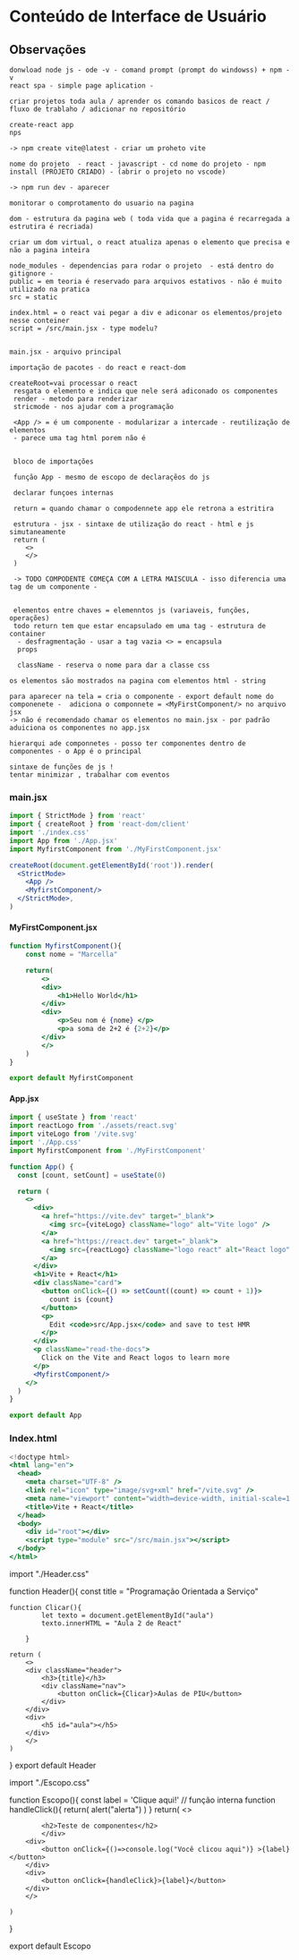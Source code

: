 # Conteúdo de Interface de Usuário

## Observações
``` 
donwload node js - ode -v - comand prompt (prompt do windowss) + npm -v
react spa - simple page aplication - 

criar projetos toda aula / aprender os comando basicos de react / fluxo de trablaho / adicionar no repositório

create-react app
nps

-> npm create vite@latest - criar um proheto vite

nome do projeto  - react - javascript - cd nome do projeto - npm install (PROJETO CRIADO) - (abrir o projeto no vscode) 

-> npm run dev - aparecer

monitorar o comprotamento do usuario na pagina

dom - estrutura da pagina web ( toda vida que a pagina é recarregada a estrutira é recriada)

criar um dom virtual, o react atualiza apenas o elemento que precisa e não a pagina inteira

node_modules - dependencias para rodar o projeto  - está dentro do gitignore - 
public = em teoria é reservado para arquivos estativos - não é muito utilizado na pratica
src = static

index.html = o react vai pegar a div e adiconar os elementos/projeto nesse conteiner
script = /src/main.jsx - type modelu? 


main.jsx - arquivo principal

importação de pacotes - do react e react-dom

createRoot=vai processar o react
 resgata o elemento e indica que nele será adiconado os componentes
 render - metodo para renderizar
 stricmode - nos ajudar com a programação

 <App /> = é um componente - modularizar a intercade - reutilização de elementos
 - parece uma tag html porem não é


 bloco de importações

 função App - mesmo de escopo de declaraçẽos do js

 declarar funçoes internas

 return = quando chamar o compodennete app ele retrona a estritira 

 estrutura - jsx - sintaxe de utilização do react - html e js simutaneamente
 return (
    <>
    </>
 )

 -> TODO COMPODENTE COMEÇA COM A LETRA MAISCULA - isso diferencia uma tag de um componente -


 elementos entre chaves = elemenntos js (variaveis, funções, operações)
 todo return tem que estar encapsulado em uma tag - estrutura de container
  - desfragmentação - usar a tag vazia <> = encapsula
  props

  className - reserva o nome para dar a classe css

os elementos são mostrados na pagina com elementos html - string

para aparecer na tela = cria o componente - export default nome do componenete -  adiciona o componnete = <MyFirstComponent/> no arquivo jsx
-> não é recomendado chamar os elementos no main.jsx - por padrão aduiciona os componentes no app.jsx

hierarqui ade componnetes - posso ter componentes dentro de componentes - o App é o principal

sintaxe de funções de js !
tentar minimizar , trabalhar com eventos

```


### main.jsx
```jsx
import { StrictMode } from 'react'
import { createRoot } from 'react-dom/client'
import './index.css'
import App from './App.jsx'
import MyfirstComponent from './MyFirstComponent.jsx'

createRoot(document.getElementById('root')).render(
  <StrictMode>
    <App />
    <MyfirstComponent/>
  </StrictMode>,
)
```

#### MyFirstComponent.jsx
```jsx
function MyfirstComponent(){
    const nome = "Marcella"

    return(
        <>
        <div>
            <h1>Hello World</h1>
        </div>
        <div>
            <p>Seu nom é {nome} </p>
            <p>a soma de 2+2 é {2+2}</p> 
        </div>
        </>
    )
}

export default MyfirstComponent
```
#### App.jsx
```jsx
import { useState } from 'react'
import reactLogo from './assets/react.svg'
import viteLogo from '/vite.svg'
import './App.css'
import MyfirstComponent from './MyFirstComponent'

function App() {
  const [count, setCount] = useState(0)

  return (
    <>
      <div>
        <a href="https://vite.dev" target="_blank">
          <img src={viteLogo} className="logo" alt="Vite logo" />
        </a>
        <a href="https://react.dev" target="_blank">
          <img src={reactLogo} className="logo react" alt="React logo" />
        </a>
      </div>
      <h1>Vite + React</h1>
      <div className="card">
        <button onClick={() => setCount((count) => count + 1)}>
          count is {count}
        </button>
        <p>
          Edit <code>src/App.jsx</code> and save to test HMR
        </p>
      </div>
      <p className="read-the-docs">
        Click on the Vite and React logos to learn more
      </p>
      <MyfirstComponent/>
    </>
  )
}

export default App

```

### Index.html
```jsx
<!doctype html>
<html lang="en">
  <head>
    <meta charset="UTF-8" />
    <link rel="icon" type="image/svg+xml" href="/vite.svg" />
    <meta name="viewport" content="width=device-width, initial-scale=1.0" />
    <title>Vite + React</title>
  </head>
  <body>
    <div id="root"></div>
    <script type="module" src="/src/main.jsx"></script>
  </body>
</html>
```
import "./Header.css"



function Header(){
    const title = "Programação Orientada a Serviço"

    function Clicar(){
            let texto = document.getElementById("aula")
            texto.innerHTML = "Aula 2 de React"
            
        }
 
    return (
        <>
        <div className="header">
            <h3>{title}</h3>
            <div className="nav">
                <button onClick={Clicar}>Aulas de PIU</button>
            </div>
        </div>
        <div>
            <h5 id="aula"></h5>
        </div>
        </>
    )
}
export default Header

import "./Escopo.css"

function Escopo(){
    const label = 'Clique aqui!'
    // função interna 
    function handleClick(){
        return(
            alert("alerta")
        )
    }
    return(
        <>
        <div>

            <h2>Teste de componentes</h2>
            </div>
        <div>
            <button onClick={()=>console.log("Você clicou aqui")} >{label}</button>
        </div>
        <div>
            <button onClick={handleClick}>{label}</button>
        </div>
        </>
        
    )
}

export default Escopo

